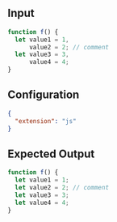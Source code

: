 
## Input
```javascript input
function f() {
  let value1 = 1,
      value2 = 2; // comment
  let value3 = 3,
      value4 = 4;
}
```

## Configuration
```json configuration
{
  "extension": "js"
}
```

## Expected Output
```javascript expected output
function f() {
  let value1 = 1;
  let value2 = 2; // comment
  let value3 = 3;
  let value4 = 4;
}
```
